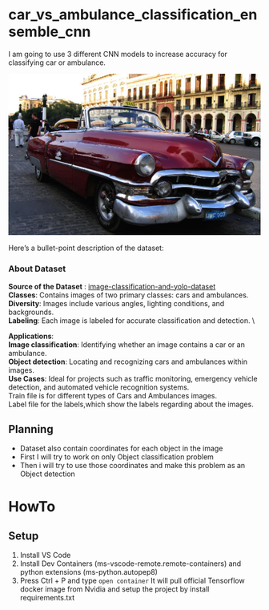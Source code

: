 # car_vs_ambulance_classification_ensemble_cnn
I am going to use 3 different CNN models to increase accuracy for classifying car or ambulance.

![](resources/0a1cfb999655af56.jpg)

Here’s a bullet-point description of the dataset:

### About Dataset
**Source of the Dataset** : [image-classification-and-yolo-dataset](https://www.kaggle.com/datasets/amansingh0000000/image-classification-and-yolo-dataset/data) \
**Classes**: Contains images of two primary classes: cars and ambulances. \
**Diversity**: Images include various angles, lighting conditions, and backgrounds.  \
**Labeling**: Each image is labeled for accurate classification and detection. \

**Applications**: \
**Image classification**: Identifying whether an image contains a car or an ambulance. \
**Object detection**: Locating and recognizing cars and ambulances within images. \
**Use Cases**: Ideal for projects such as traffic monitoring, emergency vehicle detection, and automated vehicle recognition systems. \
               Train file is for different types of Cars and Ambulances images. \
               Label file for the labels,which show the labels regarding about the images. 


## Planning
* Dataset also contain coordinates for each object in the image
* First I will try to work on only Object classification problem
* Then i will try to use those coordinates and make this problem as an Object detection

# HowTo
## Setup
1. Install VS Code 
2. Install Dev Containers (ms-vscode-remote.remote-containers) and python extensions (ms-python.autopep8)
3. Press Ctrl + P and type `open container`
    It will pull official Tensorflow docker image from Nvidia and setup the project by install requirements.txt